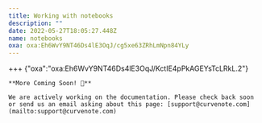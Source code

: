 ```yaml
---
title: Working with notebooks
description: ""
date: 2022-05-27T18:05:27.448Z
name: notebooks
oxa: oxa:Eh6WvY9NT46Ds4lE3OqJ/cg5xe63ZRhLmNpn84YLy
---
```


+++ {"oxa":"oxa:Eh6WvY9NT46Ds4lE3OqJ/KctIE4pPkAGEYsTcLRkL.2"}

````{important}
**More Coming Soon! 🚧**

We are actively working on the documentation. Please check back soon or send us an email asking about this page: [support@curvenote.com](mailto:support@curvenote.com)

````

